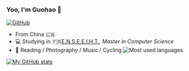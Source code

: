 ### Yoo, I'm Guohao 👋

[![GitHub](https://img.shields.io/badge/dynamic/json?logo=github&label=GitHub&labelColor=495867&color=495867&query=%24.data.totalSubs&url=https%3A%2F%2Fapi.spencerwoo.com%2Fsubstats%2F%3Fsource%3Dgithub%26queryKey%3Dhayschan&style=flat-square)](https://github.com/Dave0126)

- From China 🇨🇳
- 💻 Studying in 🇫🇷[E.N.S.E.E.I.H.T.](https://www.enseeiht.fr/fr/index.html), _Master in Computer Science_
- 🏃 Reading / Photography / Music / Cycling 
![Most used languages](https://github-readme-stats.vercel.app/api/top-langs/?username=Dave0126&layout=compact&hide_border=true&langs_count=10)

[![My GitHub stats](https://github-readme-stats.vercel.app/api?username=Dave0126&count_private=true)](https://github.com/anuraghazra/github-readme-stats)



